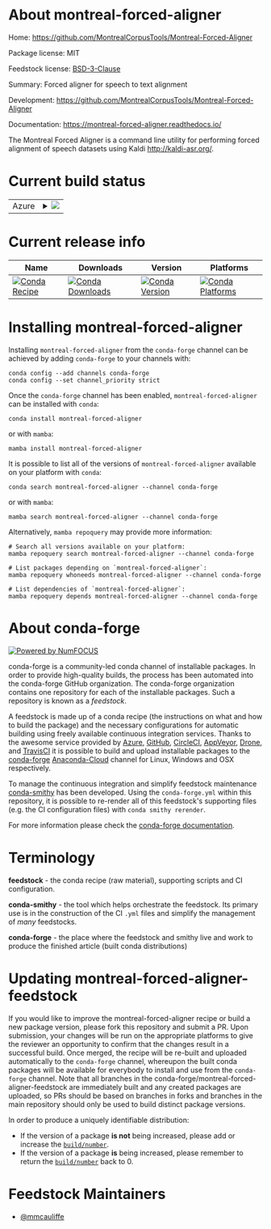 About montreal-forced-aligner
=============================

Home: https://github.com/MontrealCorpusTools/Montreal-Forced-Aligner

Package license: MIT

Feedstock license: [BSD-3-Clause](https://github.com/conda-forge/montreal-forced-aligner-feedstock/blob/main/LICENSE.txt)

Summary: Forced aligner for speech to text alignment

Development: https://github.com/MontrealCorpusTools/Montreal-Forced-Aligner

Documentation: https://montreal-forced-aligner.readthedocs.io/

The Montreal Forced Aligner is a command line utility for performing forced alignment of speech datasets using
Kaldi <http://kaldi-asr.org/>.


Current build status
====================


<table>
    
  <tr>
    <td>Azure</td>
    <td>
      <details>
        <summary>
          <a href="https://dev.azure.com/conda-forge/feedstock-builds/_build/latest?definitionId=14482&branchName=main">
            <img src="https://dev.azure.com/conda-forge/feedstock-builds/_apis/build/status/montreal-forced-aligner-feedstock?branchName=main">
          </a>
        </summary>
        <table>
          <thead><tr><th>Variant</th><th>Status</th></tr></thead>
          <tbody><tr>
              <td>linux_64_numpy1.19python3.8.____cpython</td>
              <td>
                <a href="https://dev.azure.com/conda-forge/feedstock-builds/_build/latest?definitionId=14482&branchName=main">
                  <img src="https://dev.azure.com/conda-forge/feedstock-builds/_apis/build/status/montreal-forced-aligner-feedstock?branchName=main&jobName=linux&configuration=linux_64_numpy1.19python3.8.____cpython" alt="variant">
                </a>
              </td>
            </tr><tr>
              <td>linux_64_numpy1.19python3.9.____cpython</td>
              <td>
                <a href="https://dev.azure.com/conda-forge/feedstock-builds/_build/latest?definitionId=14482&branchName=main">
                  <img src="https://dev.azure.com/conda-forge/feedstock-builds/_apis/build/status/montreal-forced-aligner-feedstock?branchName=main&jobName=linux&configuration=linux_64_numpy1.19python3.9.____cpython" alt="variant">
                </a>
              </td>
            </tr><tr>
              <td>linux_64_numpy1.21python3.10.____cpython</td>
              <td>
                <a href="https://dev.azure.com/conda-forge/feedstock-builds/_build/latest?definitionId=14482&branchName=main">
                  <img src="https://dev.azure.com/conda-forge/feedstock-builds/_apis/build/status/montreal-forced-aligner-feedstock?branchName=main&jobName=linux&configuration=linux_64_numpy1.21python3.10.____cpython" alt="variant">
                </a>
              </td>
            </tr><tr>
              <td>osx_64_numpy1.19python3.8.____cpython</td>
              <td>
                <a href="https://dev.azure.com/conda-forge/feedstock-builds/_build/latest?definitionId=14482&branchName=main">
                  <img src="https://dev.azure.com/conda-forge/feedstock-builds/_apis/build/status/montreal-forced-aligner-feedstock?branchName=main&jobName=osx&configuration=osx_64_numpy1.19python3.8.____cpython" alt="variant">
                </a>
              </td>
            </tr><tr>
              <td>osx_64_numpy1.19python3.9.____cpython</td>
              <td>
                <a href="https://dev.azure.com/conda-forge/feedstock-builds/_build/latest?definitionId=14482&branchName=main">
                  <img src="https://dev.azure.com/conda-forge/feedstock-builds/_apis/build/status/montreal-forced-aligner-feedstock?branchName=main&jobName=osx&configuration=osx_64_numpy1.19python3.9.____cpython" alt="variant">
                </a>
              </td>
            </tr><tr>
              <td>osx_64_numpy1.21python3.10.____cpython</td>
              <td>
                <a href="https://dev.azure.com/conda-forge/feedstock-builds/_build/latest?definitionId=14482&branchName=main">
                  <img src="https://dev.azure.com/conda-forge/feedstock-builds/_apis/build/status/montreal-forced-aligner-feedstock?branchName=main&jobName=osx&configuration=osx_64_numpy1.21python3.10.____cpython" alt="variant">
                </a>
              </td>
            </tr><tr>
              <td>osx_arm64_numpy1.19python3.8.____cpython</td>
              <td>
                <a href="https://dev.azure.com/conda-forge/feedstock-builds/_build/latest?definitionId=14482&branchName=main">
                  <img src="https://dev.azure.com/conda-forge/feedstock-builds/_apis/build/status/montreal-forced-aligner-feedstock?branchName=main&jobName=osx&configuration=osx_arm64_numpy1.19python3.8.____cpython" alt="variant">
                </a>
              </td>
            </tr><tr>
              <td>osx_arm64_numpy1.19python3.9.____cpython</td>
              <td>
                <a href="https://dev.azure.com/conda-forge/feedstock-builds/_build/latest?definitionId=14482&branchName=main">
                  <img src="https://dev.azure.com/conda-forge/feedstock-builds/_apis/build/status/montreal-forced-aligner-feedstock?branchName=main&jobName=osx&configuration=osx_arm64_numpy1.19python3.9.____cpython" alt="variant">
                </a>
              </td>
            </tr><tr>
              <td>osx_arm64_numpy1.21python3.10.____cpython</td>
              <td>
                <a href="https://dev.azure.com/conda-forge/feedstock-builds/_build/latest?definitionId=14482&branchName=main">
                  <img src="https://dev.azure.com/conda-forge/feedstock-builds/_apis/build/status/montreal-forced-aligner-feedstock?branchName=main&jobName=osx&configuration=osx_arm64_numpy1.21python3.10.____cpython" alt="variant">
                </a>
              </td>
            </tr><tr>
              <td>win_64_numpy1.19python3.8.____cpython</td>
              <td>
                <a href="https://dev.azure.com/conda-forge/feedstock-builds/_build/latest?definitionId=14482&branchName=main">
                  <img src="https://dev.azure.com/conda-forge/feedstock-builds/_apis/build/status/montreal-forced-aligner-feedstock?branchName=main&jobName=win&configuration=win_64_numpy1.19python3.8.____cpython" alt="variant">
                </a>
              </td>
            </tr><tr>
              <td>win_64_numpy1.19python3.9.____cpython</td>
              <td>
                <a href="https://dev.azure.com/conda-forge/feedstock-builds/_build/latest?definitionId=14482&branchName=main">
                  <img src="https://dev.azure.com/conda-forge/feedstock-builds/_apis/build/status/montreal-forced-aligner-feedstock?branchName=main&jobName=win&configuration=win_64_numpy1.19python3.9.____cpython" alt="variant">
                </a>
              </td>
            </tr><tr>
              <td>win_64_numpy1.21python3.10.____cpython</td>
              <td>
                <a href="https://dev.azure.com/conda-forge/feedstock-builds/_build/latest?definitionId=14482&branchName=main">
                  <img src="https://dev.azure.com/conda-forge/feedstock-builds/_apis/build/status/montreal-forced-aligner-feedstock?branchName=main&jobName=win&configuration=win_64_numpy1.21python3.10.____cpython" alt="variant">
                </a>
              </td>
            </tr>
          </tbody>
        </table>
      </details>
    </td>
  </tr>
</table>

Current release info
====================

| Name | Downloads | Version | Platforms |
| --- | --- | --- | --- |
| [![Conda Recipe](https://img.shields.io/badge/recipe-montreal--forced--aligner-green.svg)](https://anaconda.org/conda-forge/montreal-forced-aligner) | [![Conda Downloads](https://img.shields.io/conda/dn/conda-forge/montreal-forced-aligner.svg)](https://anaconda.org/conda-forge/montreal-forced-aligner) | [![Conda Version](https://img.shields.io/conda/vn/conda-forge/montreal-forced-aligner.svg)](https://anaconda.org/conda-forge/montreal-forced-aligner) | [![Conda Platforms](https://img.shields.io/conda/pn/conda-forge/montreal-forced-aligner.svg)](https://anaconda.org/conda-forge/montreal-forced-aligner) |

Installing montreal-forced-aligner
==================================

Installing `montreal-forced-aligner` from the `conda-forge` channel can be achieved by adding `conda-forge` to your channels with:

```
conda config --add channels conda-forge
conda config --set channel_priority strict
```

Once the `conda-forge` channel has been enabled, `montreal-forced-aligner` can be installed with `conda`:

```
conda install montreal-forced-aligner
```

or with `mamba`:

```
mamba install montreal-forced-aligner
```

It is possible to list all of the versions of `montreal-forced-aligner` available on your platform with `conda`:

```
conda search montreal-forced-aligner --channel conda-forge
```

or with `mamba`:

```
mamba search montreal-forced-aligner --channel conda-forge
```

Alternatively, `mamba repoquery` may provide more information:

```
# Search all versions available on your platform:
mamba repoquery search montreal-forced-aligner --channel conda-forge

# List packages depending on `montreal-forced-aligner`:
mamba repoquery whoneeds montreal-forced-aligner --channel conda-forge

# List dependencies of `montreal-forced-aligner`:
mamba repoquery depends montreal-forced-aligner --channel conda-forge
```


About conda-forge
=================

[![Powered by
NumFOCUS](https://img.shields.io/badge/powered%20by-NumFOCUS-orange.svg?style=flat&colorA=E1523D&colorB=007D8A)](https://numfocus.org)

conda-forge is a community-led conda channel of installable packages.
In order to provide high-quality builds, the process has been automated into the
conda-forge GitHub organization. The conda-forge organization contains one repository
for each of the installable packages. Such a repository is known as a *feedstock*.

A feedstock is made up of a conda recipe (the instructions on what and how to build
the package) and the necessary configurations for automatic building using freely
available continuous integration services. Thanks to the awesome service provided by
[Azure](https://azure.microsoft.com/en-us/services/devops/), [GitHub](https://github.com/),
[CircleCI](https://circleci.com/), [AppVeyor](https://www.appveyor.com/),
[Drone](https://cloud.drone.io/welcome), and [TravisCI](https://travis-ci.com/)
it is possible to build and upload installable packages to the
[conda-forge](https://anaconda.org/conda-forge) [Anaconda-Cloud](https://anaconda.org/)
channel for Linux, Windows and OSX respectively.

To manage the continuous integration and simplify feedstock maintenance
[conda-smithy](https://github.com/conda-forge/conda-smithy) has been developed.
Using the ``conda-forge.yml`` within this repository, it is possible to re-render all of
this feedstock's supporting files (e.g. the CI configuration files) with ``conda smithy rerender``.

For more information please check the [conda-forge documentation](https://conda-forge.org/docs/).

Terminology
===========

**feedstock** - the conda recipe (raw material), supporting scripts and CI configuration.

**conda-smithy** - the tool which helps orchestrate the feedstock.
                   Its primary use is in the construction of the CI ``.yml`` files
                   and simplify the management of *many* feedstocks.

**conda-forge** - the place where the feedstock and smithy live and work to
                  produce the finished article (built conda distributions)


Updating montreal-forced-aligner-feedstock
==========================================

If you would like to improve the montreal-forced-aligner recipe or build a new
package version, please fork this repository and submit a PR. Upon submission,
your changes will be run on the appropriate platforms to give the reviewer an
opportunity to confirm that the changes result in a successful build. Once
merged, the recipe will be re-built and uploaded automatically to the
`conda-forge` channel, whereupon the built conda packages will be available for
everybody to install and use from the `conda-forge` channel.
Note that all branches in the conda-forge/montreal-forced-aligner-feedstock are
immediately built and any created packages are uploaded, so PRs should be based
on branches in forks and branches in the main repository should only be used to
build distinct package versions.

In order to produce a uniquely identifiable distribution:
 * If the version of a package **is not** being increased, please add or increase
   the [``build/number``](https://docs.conda.io/projects/conda-build/en/latest/resources/define-metadata.html#build-number-and-string).
 * If the version of a package **is** being increased, please remember to return
   the [``build/number``](https://docs.conda.io/projects/conda-build/en/latest/resources/define-metadata.html#build-number-and-string)
   back to 0.

Feedstock Maintainers
=====================

* [@mmcauliffe](https://github.com/mmcauliffe/)

